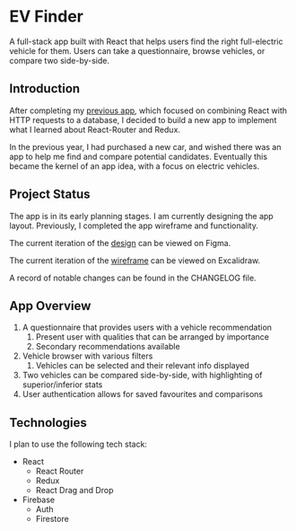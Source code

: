 # EV Finder

A full-stack app built with React that helps users find the right full-electric vehicle for them. Users can take a questionnaire, browse vehicles, or compare two side-by-side.

## Introduction

After completing my [previous app](https://github.com/dylanhamada/blog-project), which focused on combining React with HTTP requests to a database, I decided to build a new app to implement what I learned about React-Router and Redux.

In the previous year, I had purchased a new car, and wished there was an app to help me find and compare potential candidates. Eventually this became the kernel of an app idea, with a focus on electric vehicles.

## Project Status

The app is in its early planning stages. I am currently designing the app layout. Previously, I completed the app wireframe and functionality.

The current iteration of the [design](https://www.figma.com/file/LiZL6BMFyBA22YfizVdSvj/EV-Finder-Layout-Greyscale?node-id=0%3A1) can be viewed on Figma.

The current iteration of the [wireframe](https://excalidraw.com/#json=5689566321180672,aDVm3j7vVG_IXqRH0fvtIA) can be viewed on Excalidraw.

A record of notable changes can be found in the CHANGELOG file.

## App Overview

1. A questionnaire that provides users with a vehicle recommendation
   1. Present user with qualities that can be arranged by importance
   2. Secondary recommendations available
2. Vehicle browser with various filters
   1. Vehicles can be selected and their relevant info displayed
3. Two vehicles can be compared side-by-side, with highlighting of superior/inferior stats
4. User authentication allows for saved favourites and comparisons

## Technologies

I plan to use the following tech stack:

- React
    - React Router
    - Redux
    - React Drag and Drop
- Firebase
    - Auth
    - Firestore
